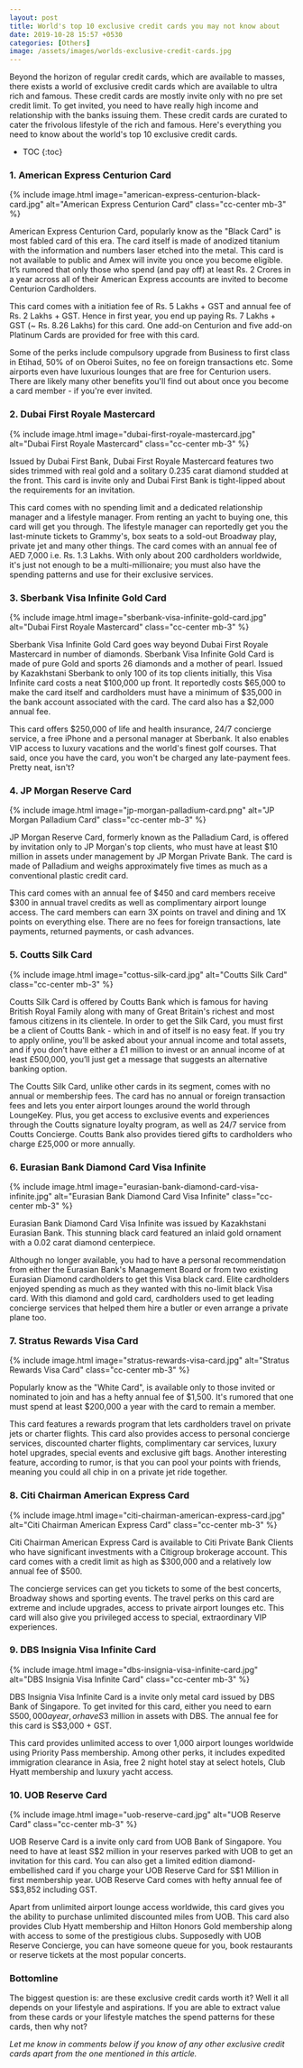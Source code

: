 ```yaml
---
layout: post
title: World's top 10 exclusive credit cards you may not know about
date: 2019-10-28 15:57 +0530
categories: [Others]
image: /assets/images/worlds-exclusive-credit-cards.jpg
---
```


Beyond the horizon of regular credit cards, which are available to masses, there exists a world of exclusive credit cards which are available to ultra rich and famous. These credit cards are mostly invite only with no pre set credit limit. To get invited, you need to have really high income and relationship with the banks issuing them. These credit cards are curated to cater the frivolous lifestyle of the rich and famous. Here's everything you need to know about the world's top 10 exclusive credit cards.

* TOC
{:toc}

### 1. American Express Centurion Card

{% include image.html image="american-express-centurion-black-card.jpg" alt="American Express Centurion Card" class="cc-center mb-3" %}

American Express Centurion Card, popularly know as the "Black Card" is most fabled card of this era. The card itself is made of anodized titanium with the information and numbers laser etched into the metal. This card is not available to public and Amex will invite you once you become eligible. It’s rumored that only those who spend (and pay off) at least Rs. 2 Crores in a year across all of their American Express accounts are invited to become Centurion Cardholders.

This card comes with a initiation fee of Rs. 5 Lakhs + GST and annual fee of Rs. 2 Lakhs + GST. Hence in first year, you end up paying Rs. 7 Lakhs + GST (~ Rs. 8.26 Lakhs) for this card. One add-on Centurion and five add-on Platinum Cards are provided for free with this card.

Some of the perks include compulsory upgrade from Business to first class in Etihad, 50% of on Oberoi Suites, no fee on foreign transactions etc. Some airports even have luxurious lounges that are free for Centurion users. There are likely many other benefits you'll find out about once you become a card member - if you're ever invited.

### 2. Dubai First Royale Mastercard

{% include image.html image="dubai-first-royale-mastercard.jpg" alt="Dubai First Royale Mastercard" class="cc-center mb-3" %}

Issued by Dubai First Bank, Dubai First Royale Mastercard features two sides trimmed with real gold and a solitary 0.235 carat diamond studded at the front. This card is invite only and Dubai First Bank is tight-lipped about the requirements for an invitation.

This card comes with no spending limit and a dedicated relationship manager and a lifestyle manager. From renting an yacht to buying one, this card will get you through. The lifestyle manager can reportedly get you the last-minute tickets to Grammy's, box seats to a sold-out Broadway play, private jet and many other things. The card comes with an annual fee of AED 7,000 i.e. Rs. 1.3 Lakhs. With only about 200 cardholders worldwide, it's just not enough to be a multi-millionaire; you must also have the spending patterns and use for their exclusive services.​​​​​​​​

### 3. Sberbank Visa Infinite Gold Card

{% include image.html image="sberbank-visa-infinite-gold-card.jpg" alt="Dubai First Royale Mastercard" class="cc-center mb-3" %}

Sberbank Visa Infinite Gold Card goes way beyond Dubai First Royale Mastercard in number of diamonds. Sberbank Visa Infinite Gold Card is made of pure Gold and sports 26 diamonds and a mother of pearl. Issued by Kazakhstani Sberbank to only 100 of its top clients initially, this Visa Infinite card costs a neat $100,000 up front. It reportedly costs $65,000 to make the card itself and cardholders must have a minimum of $35,000 in the bank account associated with the card. The card also has a $2,000 annual fee.

This card offers \$250,000 of life and health insurance, 24/7 concierge service, a free iPhone and a personal manager at Sberbank. It also enables VIP access to luxury vacations and the world's finest golf courses. That said, once you have the card, you won't be charged any late-payment fees. Pretty neat, isn't?

### 4. JP Morgan Reserve Card

{% include image.html image="jp-morgan-palladium-card.png" alt="JP Morgan Palladium Card" class="cc-center mb-3" %}

JP Morgan Reserve Card, formerly known as the Palladium Card, is offered by invitation only to JP Morgan's top clients, who must have at least \$10 million in assets under management by JP Morgan Private Bank. The card is made of Palladium and weighs approximately five times as much as a conventional plastic credit card.

This card comes with an annual fee of $450 and card members receive $300 in annual travel credits as well as complimentary airport lounge access. The card members can earn 3X points on travel and dining and 1X points on everything else. There are no fees for foreign transactions, late payments, returned payments, or cash advances.

### 5. Coutts Silk Card

{% include image.html image="cottus-silk-card.jpg" alt="Coutts Silk Card" class="cc-center mb-3" %}

Coutts Silk Card is offered by Coutts Bank which is famous for having British Royal Family along with many of Great Britain's richest and most famous citizens in its clientele. In order to get the Silk Card, you must first be a client of Coutts Bank - which in and of itself is no easy feat. If you try to apply online, you'll be asked about your annual income and total assets, and if you don’t have either a £1 million to invest or an annual income of at least £500,000, you’ll just get a message that suggests an alternative banking option.

The Coutts Silk Card, unlike other cards in its segment, comes with no annual or membership fees. The card has no annual or foreign transaction fees and lets you enter airport lounges around the world through LoungeKey. Plus, you get access to exclusive events and experiences through the Coutts signature loyalty program, as well as 24/7 service from Coutts Concierge. Coutts Bank also provides tiered gifts to cardholders who charge £25,000 or more annually.

### 6. Eurasian Bank Diamond Card Visa Infinite

{% include image.html image="eurasian-bank-diamond-card-visa-infinite.jpg" alt="Eurasian Bank Diamond Card Visa Infinite" class="cc-center mb-3" %}

Eurasian Bank Diamond Card Visa Infinite was issued by Kazakhstani Eurasian Bank. This stunning black card featured an inlaid gold ornament with a 0.02 carat diamond centerpiece.

Although no longer available, you had to have a personal recommendation from either the Eurasian Bank's Management Board or from two existing Eurasian Diamond cardholders to get this Visa black card. Elite cardholders enjoyed spending as much as they wanted with this no-limit black Visa card. With this diamond and gold card, cardholders used to get leading concierge services that helped them hire a butler or even arrange a private plane too.

### 7. Stratus Rewards Visa Card

{% include image.html image="stratus-rewards-visa-card.jpg" alt="Stratus Rewards Visa Card" class="cc-center mb-3" %}

Popularly know as the "White Card", is available only to those invited or nominated to join and has a hefty annual fee of \$1,500. It's rumored that one must spend at least \$200,000 a year with the card to remain a member.

This card features a rewards program that lets cardholders travel on private jets or charter flights. This card also provides access to personal concierge services, discounted charter flights, complimentary car services, luxury hotel upgrades, special events and exclusive gift bags. Another interesting feature, according to rumor, is that you can pool your points with friends, meaning you could all chip in on a private jet ride together.

### 8. Citi Chairman American Express Card

{% include image.html image="citi-chairman-american-express-card.jpg" alt="Citi Chairman American Express Card" class="cc-center mb-3" %}

Citi Chairman American Express Card is available to Citi Private Bank Clients who have significant investments with a Citigroup brokerage account. This card comes with a credit limit as high as $300,000 and a relatively low annual fee of $500.

The concierge services can get you tickets to some of the best concerts, Broadway shows and sporting events. The travel perks on this card are extreme and include upgrades, access to private airport lounges etc. This card will also give you privileged access to special, extraordinary VIP experiences.

### 9. DBS Insignia Visa Infinite Card

{% include image.html image="dbs-insignia-visa-infinite-card.jpg" alt="DBS Insignia Visa Infinite Card" class="cc-center mb-3" %}

DBS Insignia Visa Infinite Card is a invite only metal card issued by DBS Bank of Singapore. To get invited for this card, either you need to earn S$500,000 a year, or have S$3 million in assets with DBS. The annual fee for this card is S\$3,000 + GST.

This card provides unlimited access to over 1,000 airport lounges worldwide using Priority Pass membership. Among other perks, it includes expedited immigration clearance in Asia, free 2 night hotel stay at select hotels, Club Hyatt membership and luxury yacht access.

### 10. UOB Reserve Card

{% include image.html image="uob-reserve-card.jpg" alt="UOB Reserve Card" class="cc-center mb-3" %}

UOB Reserve Card is a invite only card from UOB Bank of Singapore. You need to have at least S\$2 million in your reserves parked with UOB to get an invitation for this card. You can also get a limited edition diamond-embellished card if you charge your UOB Reserve Card for S$1 Million in first membership year. UOB Reserve Card comes with hefty annual fee of S\$3,852 including GST.

Apart from unlimited airport lounge access worldwide, this card gives you the ability to purchase unlimited discounted miles from UOB. This card also provides Club Hyatt membership and Hilton Honors Gold membership along with access to some of the prestigious clubs. Supposedly with UOB Reserve Concierge, you can have someone queue for you, book restaurants or reserve tickets at the most popular concerts.

### Bottomline

The biggest question is: are these exclusive credit cards worth it? Well it all depends on your lifestyle and aspirations. If you are able to extract value from these cards or your lifestyle matches the spend patterns for these cards, then why not?

_Let me know in comments below if you know of any other exclusive credit cards apart from the one mentioned in this article._
